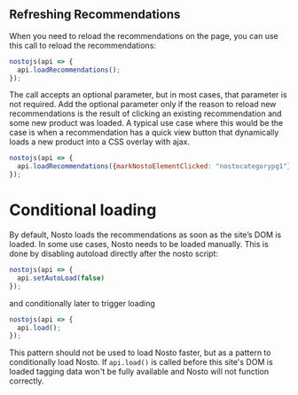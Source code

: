 ## Refreshing Recommendations

When you need to reload the recommendations on the page, you can use this call to reload the recommendations:

```javascript
nostojs(api => {
  api.loadRecommendations();
});
```

The call accepts an optional parameter, but in most cases, that parameter is not required. Add the optional parameter only if the reason to reload new recommendations is the result of clicking an existing recommendation and some new product was loaded. A typical use case where this would be the case is when a recommendation has a quick view button that dynamically loads a new product into a CSS overlay with ajax.

```javascript
nostojs(api => {
  api.loadRecommendations({markNostoElementClicked: "nosto­categorypg­1"});
});
```

# Conditional loading

By default, Nosto loads the recommendations as soon as the site’s DOM is loaded. In some use cases, Nosto needs to be loaded manually. This is done by disabling autoload directly after the nosto script:

```javascript
nostojs(api => {
  api.setAutoLoad(false)
});
```

and conditionally later to trigger loading

```javascript
nostojs(api => {
  api.load();
});
```

This pattern should not be used to load Nosto faster, but as a pattern to conditionally load Nosto. If `api.load()` is called before this site's DOM is loaded tagging data won't be fully available and Nosto will not function correctly.
